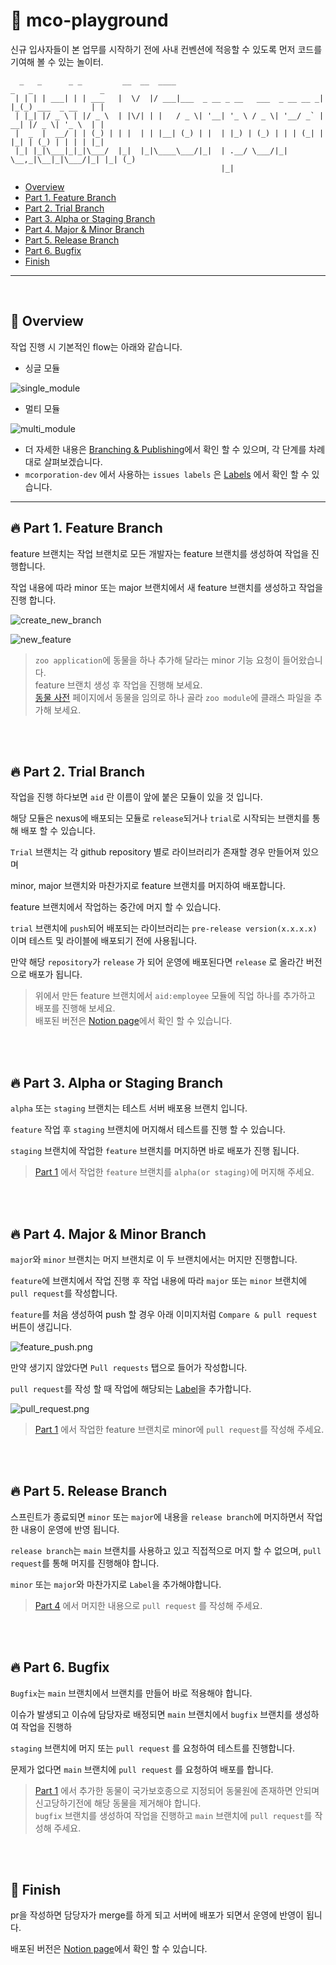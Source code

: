 # 👋 mco-playground
신규 입사자들이 본 업무를 시작하기 전에 사내 컨벤션에 적응할 수 있도록 먼저 코드를 기여해 볼 수 있는 놀이터.

```
  _   _      _ _         __  __  ____                                 _   _               _ 
 | | | | ___| | | ___   |  \/  |/ ___|___  _ __ _ __   ___  _ __ __ _| |_(_) ___  _ __   | |
 | |_| |/ _ \ | |/ _ \  | |\/| | |   / _ \| '__| '_ \ / _ \| '__/ _` | __| |/ _ \| '_ \  | |
 |  _  |  __/ | | (_) | | |  | | |__| (_) | |  | |_) | (_) | | | (_| | |_| | (_) | | | | |_|
 |_| |_|\___|_|_|\___/  |_|  |_|\____\___/|_|  | .__/ \___/|_|  \__,_|\__|_|\___/|_| |_| (_)
                                               |_|                                          
```


- [Overview](#-overview)
- [Part 1. Feature Branch](#-part-1-feature-branch)
- [Part 2. Trial Branch](#-part-2-trial-branch)
- [Part 3. Alpha or Staging Branch](#-part-3-alpha-or-staging-branch)
- [Part 4. Major & Minor Branch](#-part-4-major--minor-branch)
- [Part 5. Release Branch](#-part-5-release-branch)
- [Part 6. Bugfix](#-part-6-bugfix)
- [Finish](#-finish)
---
<br/>

## 🔭 Overview

작업 진행 시 기본적인 flow는 아래와 같습니다.

- 싱글 모듈

![single_module](./images/single_module.png)

- 멀티 모듈

![multi_module](./images/multi_module.png)

- 더 자세한 내용은 [Branching & Publishing](https://www.notion.so/mcorporation-dev/Branching-Publishing-350bb7baba4645f3bd4d69abb92cceee?pvs=4)에서 확인 할 수 있으며, 각 단계를 차례대로 살펴보겠습니다.
- `mcorporation-dev` 에서 사용하는 `issues labels` 은 [Labels](Labels.md) 에서 확인 할 수 있습니다.

---


## 🔥 Part 1. Feature Branch

feature 브랜치는 작업 브랜치로 모든 개발자는 feature 브랜치를 생성하여 작업을 진행합니다.

작업 내용에 따라 minor 또는 major 브랜치에서 새 feature 브랜치를 생성하고 작업을 진행 합니다.

![create_new_branch](./images/create_new_branch.png)

![new_feature](./images/new_feature.png)

> `zoo application`에 동물을 하나 추가해 달라는 minor 기능 요청이 들어왔습니다.  
> feature 브랜치 생성 후 작업을 진행해 보세요.  
> [동물 사전](http://animal.memozee.com/animal/Dic/) 페이지에서 동물을 임의로 하나 골라 `zoo module`에 클래스 파일을 추가해 보세요.

<br/>
<br/>

## 🔥 Part 2. Trial Branch

작업을 진행 하다보면 `aid` 란 이름이 앞에 붙은 모듈이 있을 것 입니다.

해당 모듈은 nexus에 배포되는 모듈로 `release`되거나 `trial`로 시작되는 브랜치를 통해 배포 할 수 있습니다.

`Trial` 브랜치는 각 github repository 별로 라이브러리가 존재할 경우 만들어져 있으며

minor, major 브랜치와 마찬가지로 feature 브랜치를 머지하여 배포합니다.

feature 브랜치에서 작업하는 중간에 머지 할 수 있습니다.

`trial` 브랜치에 `push`되어 배포되는 라이브러리는 `pre-release version(x.x.x.x)` 이며 테스트 및 라이블에 배포되기 전에 사용됩니다.

만약 해당 `repository`가 `release` 가 되어 운영에 배포된다면 `release` 로 올라간 버전으로 배포가 됩니다.

> 위에서 만든 feature 브랜치에서 `aid:employee` 모듈에 직업 하나를 추가하고 배포를 진행해 보세요.  
> 배포된 버전은 [Notion page](https://www.notion.so/mcorporation-dev/mco-playground-50d7d0a8e0694c2ca3c9ee27f1a25f02?pvs=4)에서 확인 할 수 있습니다.  


<br/>
<br/>

## 🔥 Part 3. Alpha or Staging Branch

`alpha` 또는 `staging` 브랜치는 테스트 서버 배포용 브랜치 입니다.

`feature` 작업 후 `staging` 브랜치에 머지해서 테스트를 진행 할 수 있습니다.

`staging` 브랜치에 작업한 `feature` 브랜치를 머지하면 바로 배포가 진행 됩니다.

> [Part 1](#-part-1-feature-branch) 에서 작업한 `feature` 브랜치를 `alpha(or staging)`에 머지해 주세요.


<br/>
<br/>


## 🔥 Part 4. Major & Minor Branch

`major`와 `minor` 브랜치는 머지 브랜치로 이 두 브랜치에서는 머지만 진행합니다.

`feature`에 브랜치에서 작업 진행 후 작업 내용에 따라 `major` 또는 `minor` 브랜치에 `pull request`를 작성합니다.

`feature`를 처음 생성하여 push 할 경우 아래 이미지처럼 `Compare & pull request` 버튼이 생깁니다.

![feature_push.png](images/feature_push.png)

만약 생기지 않았다면 `Pull requests` 탭으로 들어가 작성합니다.

`pull request`를 작성 할 때 작업에 해당되는 [Label](Labels.md)을 추가합니다.

![pull_request.png](images/pull_request.png)

> [Part 1](#-part-1-feature-branch) 에서 작업한 feature 브랜치로 minor에 `pull request`를 작성해 주세요.


<br/>
<br/>

## 🔥 Part 5. Release Branch

스프린트가 종료되면 `minor` 또는 `major`에 내용을 `release branch`에 머지하면서 작업한 내용이 운영에 반영 됩니다.

`release branch`는 `main` 브랜치를 사용하고 있고 직접적으로 머지 할 수 없으며, `pull request`를 통해 머지를 진행해야 합니다.

`minor` 또는 `major`와 마찬가지로 `Label`을 추가해야합니다.

> [Part 4](#-part-4-major--minor-branch) 에서 머지한 내용으로 `pull request` 를 작성해 주세요.


<br/>
<br/>

## 🔥 Part 6. Bugfix

`Bugfix`는 `main` 브랜치에서 브랜치를 만들어 바로 적용해야 합니다.

이슈가 발생되고 이슈에 담당자로 배정되면 `main` 브랜치에서 `bugfix` 브랜치를 생성하여 작업을 진행하

`staging` 브랜치에 머지 또는 `pull request` 를 요청하여 테스트를 진행합니다.

문제가 없다면 `main` 브랜치에 `pull request` 를 요청하여 배포를 합니다.

> [Part 1](#-part-1-feature-branch) 에서 추가한 동물이 국가보호종으로 지정되어 동물원에 존재하면 안되며 신고당하기전에 해당 동물을 제거해야 합니다.  
> `bugfix` 브랜치를 생성하여 작업을 진행하고 `main` 브랜치에 `pull request`를 작성해 주세요.


<br/>
<br/>

## 🚀 Finish

pr을 작성하면 담당자가 merge를 하게 되고 서버에 배포가 되면서 운영에 반영이 됩니다.

배포된 버전은 [Notion page](https://www.notion.so/mcorporation-dev/mco-playground-50d7d0a8e0694c2ca3c9ee27f1a25f02?pvs=4)에서 확인 할 수 있습니다.
